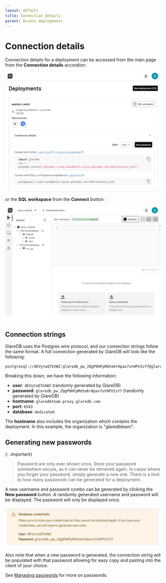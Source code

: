 ```yaml
---
layout: default
title: Connection details
parent: Access deployments
---
```


# Connection details

Connection details for a deployment can be accessed from the main page from the
**Connection details** accordion:

![Connection details]

or the **SQL workspace** from the **Connect**
button:

![Connect button]

## Connection strings

GlareDB uses the Postgres wire protocol, and our connection strings follow the
same format. A full connection generated by GlareDB will look like the
following:

```text
postgresql://dEVytoQ7kXWZ:glaredb_pw_2QgP0HFpMdteKrHpav7utHPVIsY7@glaredbteam.proxy.glaredb.com:6543/dedicated
```

Breaking this down, we have the following information:

- **user**: `dEVytoQ7kXWZ` (randomly generated by GlareDB)
- **password**: `glaredb_pw_2QgP0HFpMdteKrHpav7utHPVIsY7` (randomly generated by
  GlareDB)
- **hostname**: `glaredbteam.proxy.glaredb.com`
- **port**: `6543`
- **database**: `dedicated`

The **hostname** also includes the organization which contains the deployment.
In this example, the organization is "glaredbteam".

## Generating new passwords

{: .important}

> Password are only ever shown once. Store your password somewhere secure, as it
> can never be retrieved again. In cases where you forget your password, simply
> generate a new one. There is a limit to how many passwords can be generated
> for a deployment.

A new username and password combo can be generated by clicking the **New
password** button. A randomly generated username and password will be displayed.
The password will only be displayed once.

![New password]

Also note that when a new password is generated, the connection string will be
populated with that password allowing for easy copy and pasting into the client
of your choice.

See [Managing passwords] for more on passwords.

[Connection details]: /assets/images/cloud/connect/connection-details.png
[Connect button]: /assets/images/cloud/connect/connect-button.png
[Managing passwords]: /cloud/access/managing-passwords/
[New password]: /assets/images/cloud/connect/new-password.png
